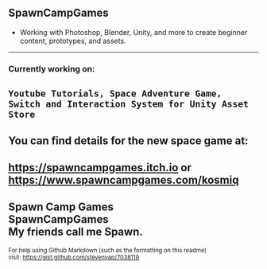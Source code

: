 ## SpawnCampGames
- Working with Photoshop, Blender, Unity, and more to create beginner content, prototypes, and assets.  
---
### Currently working on:
```Youtube Tutorials, Space Adventure Game, Switch and Interaction System for Unity Asset Store```  
---
You can find details for the new space game at:  
---
https://spawncampgames.itch.io or  
https://www.spawncampgames.com/kosmiq  
---
Spawn Camp Games  
SpawnCampGames  
My friends call me Spawn.  
---
<sub>For help using Github Markdown (such as the formatting on this readme)  
visit: https://gist.github.com/stevenyap/7038119</sub>
